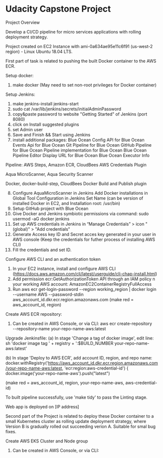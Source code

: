 
# Udacity Capstone Project 

Project Overview

Develop a CI/CD pipeline for micro services applications with rolling deployment strategy. 

Project created on EC2 Instance with ami-0a634ae95e11c6f91 (us-west-2 region) - Linux Ubuntu 18.04 LTS.

First part of task is related to pushing the built Docker container to the AWS ECR.

Setup docker:
1. make docker
(May need to set non-root privileges for Docker container)

Setup Jenkins:
1. make jenkins-install jenkins-start
2. sudo cat /var/lib/jenkins/secrets/initialAdminPassword
3. copy&paste password to website "Getting Started" of Jenkins (port 8080)
4. click on Install suggested plugins
5. set Admin user
6. Save and Finish && Start using Jenkins
7. install additional packages: 
Blue Ocean
Config API for Blue Ocean
Events Api for Blue Ocean
Git Pipeline for Blue Ocean
GitHub Pipeline for Blue Ocean
Pipeline implementation for Blue Ocean
Blue Ocean Pipeline Editor
Display URL for Blue Ocean
Blue Ocean Executor Info

Pipeline: AWS Steps, Amazon ECR, CloudBees AWS Credentials Plugin

Aqua MicroScanner, Aqua Security Scanner

Docker, docker-build-step, CloudBees Docker Build and Publish plugin

8. Configure AquaMicroScanner in Jenkins
Add Docker installations in Global Tool Configuration in Jenkins
	Set Name (can be version of installed Docker in EC2, and Installation root: /usr/bin)
9. Setup GitHub project with Blue Ocean
10. Give Docker and Jenkins symbiotic permissions via command: sudo usermod -aG docker jenkins
11. Set up AWS credentials in Jenkins in “Manage Credentials” > icon "(global)" > "Add credentials"
12. Generate Access key ID and Secret acces key generated in your user in AWS console (Keep the credentials for futher process of installing AWS CLI)
13. Fill the credentials and set ID.

Configure AWS CLI and an authentication token 
1. In your EC2 instance, install and configure AWS CLI (https://docs.aws.amazon.com/cli/latest/userguide/cli-chap-install.html)
2. Add permission ecr:GetAuthorizationToken API through an IAM policy n your working AWS account: AmazonEC2ContainerRegistryFullAccess
3. Run aws ecr get-login-password --region working_region | docker login --username AWS --password-stdin aws_account_id.dkr.ecr.region.amazonaws.com
(make red = aws_account_id, region)

Create AWS ECR repository:
1. Can be created in AWS Console, or via CLI:
aws ecr create-repository \
    --repository-name your-repo-name-aws:latest

Upgrade Jenkinsfile:
(a) In stage 'Change a tag of docker image', edit line:
sh 'docker image tag ' + registry + ':$BUILD_NUMBER your-repo-name-aws:latest'

(b) In stage 'Deploy to AWS ECR', add account ID, region, and repo name:
docker.withRegistry('https://aws_account_id.dkr.ecr.region.amazonaws.com/your-repo-name-aws:latest, 'ecr:region:aws-credential-id') {
                        docker.image('your-repo-name-aws').push("latest")

(make red = aws_account_id, region, your-repo-name-aws, aws-credential-id)

To built pipeline successfully, use 'make tidy' to pass the Linting stage.

Web app is deployed on [IP address]


Second part of the Project is related to deploy these Docker container to a small Kubernetes cluster as rolling update deployment strategy, where Version B is gradually rolled out succeeding verion A. Suitable for smal bug fixes.

Create AWS EKS Cluster and Node group
1. Can be created in AWS Console, or via CLI:
